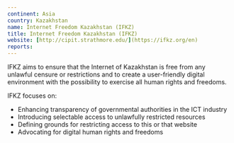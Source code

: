 ```yaml
---
continent: Asia
country: Kazakhstan
name: Internet Freedom Kazakhstan (IFKZ)
title: Internet Freedom Kazakhstan (IFKZ)
website: [http://cipit.strathmore.edu/](https://ifkz.org/en)
reports:
---
```


IFKZ aims to ensure that the Internet of Kazakhstan is free from any unlawful censure or restrictions and to create a user-friendly digital environment with the possibility to exercise all human rights and freedoms.

IFKZ focuses on:

* Enhancing transparency of governmental authorities in the ICT industry
* Introducing selectable access to unlawfully restricted resources
* Defining grounds for restricting access to this or that website
* Advocating for digital human rights and freedoms 
